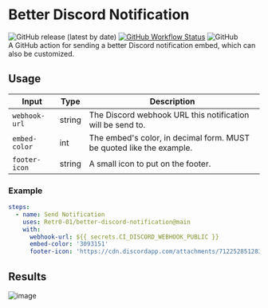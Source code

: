 # Better Discord Notification 
![GitHub release (latest by date)](https://img.shields.io/github/v/release/Retr0-01/better-discord-notification?style=flat-square)
[![GitHub Workflow Status](https://img.shields.io/github/workflow/status/Retr0-01/better-discord-notification/Test%20Workflow?label=test%20workflow&style=flat-square)](https://github.com/Retr0-01/better-discord-notification/actions/workflows/discord-notification.yml)
![GitHub](https://img.shields.io/github/license/Retr0-01/better-discord-notification?style=flat-square)  
A GitHub action for sending a better Discord notification embed, which can also be customized.

## Usage
| Input           | Type   | Description                                                |
| --------------- | ------ | ---------------------------------------------------------- |
| ``webhook-url`` | string | The Discord webhook URL this notification will be send to. |
| ``embed-color`` | int    | The embed's color, in decimal form. MUST be quoted like the example.                        |
| ``footer-icon`` | string | A small icon to put on the footer.                         |

### Example
```yml
steps:
  - name: Send Notification
    uses: Retr0-01/better-discord-notification@main
    with:
      webhook-url: ${{ secrets.CI_DISCORD_WEBHOOK_PUBLIC }}
      embed-color: '3093151'
      footer-icon: 'https://cdn.discordapp.com/attachments/712252851283296260/961953852897255454/706526933973860412.png'
```

## Results
![image](https://user-images.githubusercontent.com/61121754/162499543-01ecfe49-8d3b-4291-8504-6d07cf8370f5.png)
